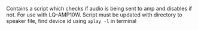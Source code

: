Contains a script which checks if audio is being sent to amp and disables if not. 
For use with LQ-AMP10W.
Script must be updated with directory to speaker file, find device id using ```aplay -l``` in terminal
